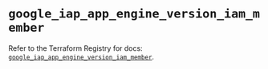 # `google_iap_app_engine_version_iam_member`

Refer to the Terraform Registry for docs: [`google_iap_app_engine_version_iam_member`](https://registry.terraform.io/providers/hashicorp/google-beta/6.49.1/docs/resources/google_iap_app_engine_version_iam_member).
